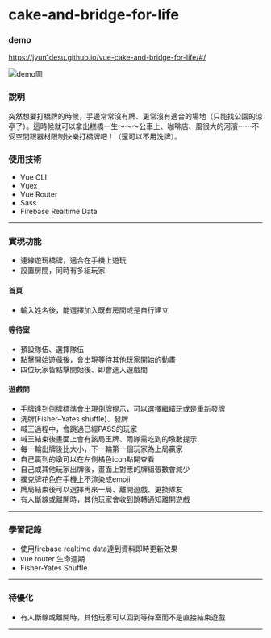 # cake-and-bridge-for-life
### demo
https://jyun1desu.github.io/vue-cake-and-bridge-for-life/#/

![demo圖](https://imgur.com/7dqT6pZ.jpg)

### 說明
突然想要打橋牌的時候，手邊常常沒有牌、更常沒有適合的場地（只能找公園的涼亭了）。這時候就可以拿出糕橋一生～～～公車上、咖啡店、風很大的河濱⋯⋯不受空間跟器材限制快樂打橋牌吧！（還可以不用洗牌）。
### 使用技術
- Vue CLI
- Vuex
- Vue Router
- Sass
- Firebase Realtime Data
---
### 實現功能
- 連線遊玩橋牌，適合在手機上遊玩
- 設置房間，同時有多組玩家
#### 首頁
* 輸入姓名後，能選擇加入既有房間或是自行建立
#### 等待室
* 預設隊伍、選擇隊伍
* 點擊開始遊戲後，會出現等待其他玩家開始的動畫
* 四位玩家皆點擊開始後、即會進入遊戲間
#### 遊戲間
* 手牌達到倒牌標準會出現倒牌提示，可以選擇繼續玩或是重新發牌
* 洗牌(Fisher–Yates shuffle)、發牌
* 喊王過程中，會跳過已經PASS的玩家
* 喊王結束後畫面上會有該局王牌、兩隊需吃到的墩數提示
* 每一輪出牌後比大小，下一輪第一個玩家為上局贏家
* 自己贏到的墩可以在左側橘色icon點開查看
* 自己或其他玩家出牌後，畫面上對應的牌組張數會減少
* 撲克牌花色在手機上不渲染成emoji
* 牌局結束後可以選擇再來一局、離開遊戲、更換隊友
* 有人斷線或離開時，其他玩家會收到跳轉通知離開遊戲
---
### 學習記錄
* 使用firebase realtime data達到資料即時更新效果
* vue router 生命週期
* Fisher-Yates Shuffle
---
### 待優化
* 有人斷線或離開時，其他玩家可以回到等待室而不是直接結束遊戲
---
